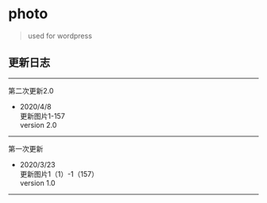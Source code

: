 # photo

>used for wordpress

## 更新日志
---
第二次更新2.0</br>
- 2020/4/8</br>
更新图片1-157</br>
version 2.0</br>
---
第一次更新
- 2020/3/23</br>
更新图片1（1）-1（157）</br>
version 1.0
---